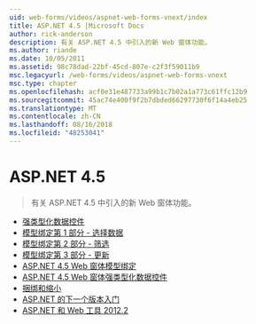 ```yaml
---
uid: web-forms/videos/aspnet-web-forms-vnext/index
title: ASP.NET 4.5 |Microsoft Docs
author: rick-anderson
description: 有关 ASP.NET 4.5 中引入的新 Web 窗体功能。
ms.author: riande
ms.date: 10/05/2011
ms.assetid: 98c78dad-22bf-45cd-807e-c2f3f59011b9
msc.legacyurl: /web-forms/videos/aspnet-web-forms-vnext
msc.type: chapter
ms.openlocfilehash: acf0e31e487733a99b1c7b02a1a773c61ffc12b9
ms.sourcegitcommit: 45ac74e400f9f2b7dbded66297730f6f14a4eb25
ms.translationtype: MT
ms.contentlocale: zh-CN
ms.lasthandoff: 08/16/2018
ms.locfileid: "48253041"
---
```

<a name="aspnet-45"></a>ASP.NET 4.5
====================
> 有关 ASP.NET 4.5 中引入的新 Web 窗体功能。


- [强类型化数据控件](aspnet-vnext-videos-strongly-typed-data-controls.md)
- [模型绑定第 1 部分 - 选择数据](aspnet-vnext-videos-model-binding-part-1-selecting-data.md)
- [模型绑定第 2 部分 - 筛选](aspnet-vnext-videos-model-binding-part-2-filtering.md)
- [模型绑定第 3 部分 - 更新](aspnet-vnext-videos-model-binding-part-3-updating.md)
- [ASP.NET 4.5 Web 窗体模型绑定](aspnet-45-web-forms-model-binding.md)
- [ASP.NET 4.5 Web 窗体强类型化数据控件](aspnet-45-web-forms-strong-typed-data-controls.md)
- [捆绑和缩小](aspnet-vnext-videos-bundling-and-minification.md)
- [ASP.NET 的下一个版本入门](getting-started-with-the-next-version-of-aspnet.md)
- [ASP.NET 和 Web 工具 2012.2](aspnet-and-web-tools-20122.md)
